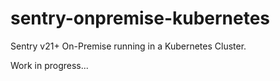 # sentry-onpremise-kubernetes
Sentry v21+ On-Premise running in a Kubernetes Cluster.

Work in progress...
